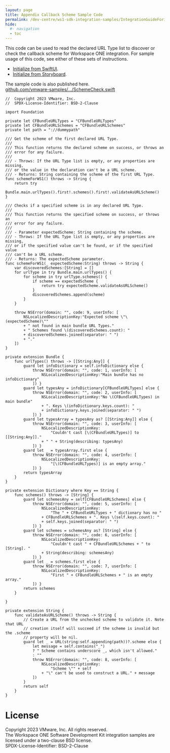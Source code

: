 ```yaml
---
layout: page
title: Appendix Callback Scheme Sample Code
permalink: /dev-centre/ws1-sdk-integration-samples/IntegrationGuideForiOS/Guides/23BaseIntegration/
hide:
  #- navigation
  - toc
---
```


This code can be used to read the declared URL Type list to discover or check
the callback scheme for Workspace ONE integration. For sample usage of this
code, see either of these sets of instructions.

-   [Initialize from SwiftUI](../04Task_Initialize-the-software-development-kit-runtime/01Initialize-from-SwiftUI/readme.md).
-   [Initialize from Storyboard](../04Task_Initialize-the-software-development-kit-runtime/02Initialize-from-Storyboard/readme.md).

The sample code is also published here.  
[github.com/vmware-samples/…/SchemeCheck.swift](https://github.com/vmware-samples/workspace-ONE-SDK-integration-samples/blob/main/IntegrationGuideForiOS/Guides/23BaseIntegration/21Appendix_Callback-Scheme-Sample-Code/SchemeCheck.swift)

<p class="allow-page-break" />

    //  Copyright 2023 VMware, Inc.
    //  SPDX-License-Identifier: BSD-2-Clause

    import Foundation

    private let CFBundleURLTypes = "CFBundleURLTypes"
    private let CFBundleURLSchemes = "CFBundleURLSchemes"
    private let path = "://dummypath"

    /// Get the scheme of the first declared URL Type.
    ///
    /// This function returns the declared scheme on success, or throws an 
    /// error for any failure.
    ///
    /// - Throws: If the URL Type list is empty, or any properties are missing,
    /// or the value in the declaration can't be a URL scheme.
    /// - Returns: String containing the scheme of the first URL Type.
    func schemeForWS1() throws -> String {
        return try
        Bundle.main.urlTypes().first!.schemes().first!.validateAsURLScheme()
    }

    /// Checks if a specified scheme is in any declared URL Type.
    ///
    /// This function returns the specified scheme on success, or throws an 
    /// error for any failure.
    ///
    /// - Parameter expectedScheme: String containing the scheme.
    /// - Throws: If the URL Type list is empty, or any properties are missing,
    /// or if the specified value can't be found, or if the specified value
    /// can't be a URL scheme.
    /// - Returns: The expectedScheme parameter.
    func schemeForWS1(_ expectedScheme:String) throws -> String {
        var discoveredSchemes:[String] = []
        for urlType in try Bundle.main.urlTypes() {
            for scheme in try urlType.schemes() {
                if scheme == expectedScheme {
                    return try expectedScheme.validateAsURLScheme()
                }
                discoveredSchemes.append(scheme)
            }
        }

        throw NSError(domain: "", code: 9, userInfo: [
            NSLocalizedDescriptionKey:"Expected scheme \"\(expectedScheme)\""
            + " not found in main bundle URL Types."
            + " Schemes found \(discoveredSchemes.count): "
            + discoveredSchemes.joined(separator: " ")
            + "."
        ])
    }

    private extension Bundle {
        func urlTypes() throws -> [[String:Any]] {
            guard let infoDictionary = self.infoDictionary else {
                throw NSError(domain: "", code: 1, userInfo: [
                    NSLocalizedDescriptionKey:"Main bundle has no infoDictionary"
                ]) }
            guard let typesAny = infoDictionary[CFBundleURLTypes] else {
                throw NSError(domain: "", code: 2, userInfo: [
                    NSLocalizedDescriptionKey:"No \(CFBundleURLTypes) in main bundle"
                    + ". Keys \(infoDictionary.keys.count): "
                    + infoDictionary.keys.joined(separator: " ")
                ]) }
            guard let typesArray = typesAny as? [[String:Any]] else {
                throw NSError(domain: "", code: 3, userInfo: [
                    NSLocalizedDescriptionKey:
                        "Couldn't cast [\(CFBundleURLTypes)] to [[String:Any]]."
                    + " " + String(describing: typesAny)
                ]) }
            guard let _ = typesArray.first else {
                throw NSError(domain: "", code: 4, userInfo: [
                    NSLocalizedDescriptionKey:
                        "[\(CFBundleURLTypes)] is an empty array."
                ]) }
            return typesArray
        }
    }

    private extension Dictionary where Key == String {
        func schemes() throws -> [String] {
            guard let schemesAny = self[CFBundleURLSchemes] else {
                throw NSError(domain: "", code: 5, userInfo: [
                    NSLocalizedDescriptionKey:
                        "The " + CFBundleURLTypes + " dictionary has no "
                    + CFBundleURLSchemes + ". Keys \(self.keys.count): "
                    + self.keys.joined(separator: " ")
                ]) }
            guard let schemes = schemesAny as? [String] else {
                throw NSError(domain: "", code: 6, userInfo: [
                    NSLocalizedDescriptionKey:
                        "Couldn't cast " + CFBundleURLSchemes + " to [String]. "
                    + String(describing: schemesAny)
                ]) }
            guard let _ = schemes.first else {
                throw NSError(domain: "", code: 7, userInfo: [
                    NSLocalizedDescriptionKey:
                        "First " + CFBundleURLSchemes + " is an empty array."
                ]) }
            return schemes
        }

    }

    private extension String {
        func validateAsURLScheme() throws -> String {
            // Create a URL from the unchecked scheme to validate it. Note that URL
            // creation itself will succeed if the scheme is invalid but the .scheme
            // property will be nil.
            guard let _ = URL(string:self.appending(path))?.scheme else {
                let message = self.contains("_")
                ? " Scheme contains underscore _, which isn't allowed."
                : ""
                throw NSError(domain: "", code: 8, userInfo: [
                    NSLocalizedDescriptionKey:
                        "Scheme \"" + self
                    + "\" can't be used to construct a URL." + message
                ])
            }
            return self
        }
    }

# License
Copyright 2023 VMware, Inc. All rights reserved.  
The Workspace ONE Software Development Kit integration samples are licensed
under a two-clause BSD license.  
SPDX-License-Identifier: BSD-2-Clause